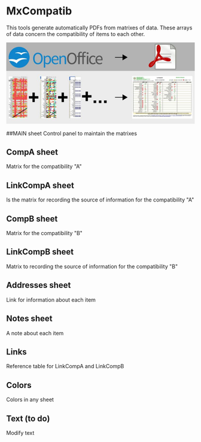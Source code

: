 # MxCompatib
This tools generate automatically PDFs from matrixes of data. These arrays of data concern the compatibility of items to each other.

[![ ](https://github.com/valcavi/MxCompatib/raw/master/img01.jpg)](#features)

##MAIN sheet
Control panel to maintain the matrixes
## CompA sheet
Matrix for the compatibility "A"
## LinkCompA sheet
Is the matrix for recording the source of information for the compatibility "A"
## CompB sheet
Matrix for the compatibility "B"
## LinkCompB sheet
Matrix to recording the source of information for the compatibility "B"
## Addresses sheet
Link for information about each item
## Notes sheet
A note about each item
## Links
Reference table for LinkCompA and LinkCompB
## Colors
Colors in any sheet
## Text (to do)
Modify text

